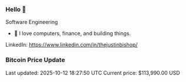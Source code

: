 ### Hello 🤙  

Software Engineering

- 🔭 I love computers, finance, and building things.
  
LinkedIn: https://www.linkedin.com/in/thejustinbishop/  























































































































































































































































































































































































































































































































































































































































































































































































































































































































































































































































































































































































































### Bitcoin Price Update
Last updated: 2025-10-12 18:27:50 UTC
Current price: $113,990.00 USD
